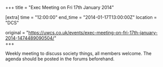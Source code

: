 +++
title = "Exec Meeting on Fri 17th January 2014"

[extra]
time = "12:00:00"
end_time = "2014-01-17T13:00:00Z"
location = "DCS"

original = "https://uwcs.co.uk/events/exec-meeting-on-fri-17th-january-2014-1474489090504/"    
+++

Weekly meeting to discuss society things, all members welcome. The agenda should be posted in the forums beforehand.

